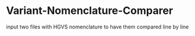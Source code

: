 # Variant-Nomenclature-Comparer
input two files with HGVS nomenclature to have them compared line by line
